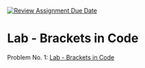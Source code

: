 [![Review Assignment Due Date](https://classroom.github.com/assets/deadline-readme-button-24ddc0f5d75046c5622901739e7c5dd533143b0c8e959d652212380cedb1ea36.svg)](https://classroom.github.com/a/pqN2tIwx)
# Lab - Brackets in Code

Problem No. 1: [Lab - Brackets in Code](https://awstechu.instructure.com/courses/488/assignments/35996?module_item_id=122217)
